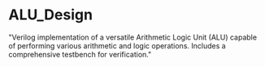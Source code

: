 # ALU_Design
"Verilog implementation of a versatile Arithmetic Logic Unit (ALU) capable of performing various arithmetic and logic operations. Includes a comprehensive testbench for verification."
